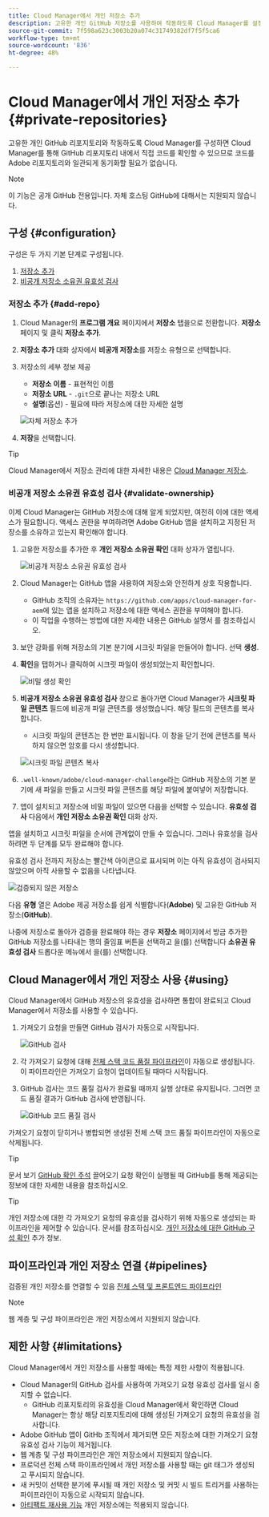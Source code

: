 ```yaml
---
title: Cloud Manager에서 개인 저장소 추가
description: 고유한 개인 GitHub 저장소를 사용하여 작동하도록 Cloud Manager를 설정하는 방법에 대해 알아봅니다.
source-git-commit: 7f598a623c3003b20a074c31749382df7f5f5ca6
workflow-type: tm+mt
source-wordcount: '836'
ht-degree: 48%

---
```



# Cloud Manager에서 개인 저장소 추가 {#private-repositories}

고유한 개인 GitHub 리포지토리와 작동하도록 Cloud Manager를 구성하면 Cloud Manager를 통해 GitHub 리포지토리 내에서 직접 코드를 확인할 수 있으므로 코드를 Adobe 리포지토리와 일관되게 동기화할 필요가 없습니다.

>[!NOTE]
>
>이 기능은 공개 GitHub 전용입니다. 자체 호스팅 GitHub에 대해서는 지원되지 않습니다.

## 구성 {#configuration}

구성은 두 가지 기본 단계로 구성됩니다.

1. [저장소 추가](#add-repo)
1. [비공개 저장소 소유권 유효성 검사](#validate-ownership)

### 저장소 추가 {#add-repo}

1. Cloud Manager의 **프로그램 개요** 페이지에서 **저장소** 탭을으로 전환합니다. **저장소** 페이지 및 클릭 **저장소 추가**.

1. **저장소 추가** 대화 상자에서 **비공개 저장소**&#x200B;를 저장소 유형으로 선택합니다.

1. 저장소의 세부 정보 제공

   * **저장소 이름** - 표현적인 이름
   * **저장소 URL** - `.git`으로 끝나는 저장소 URL
   * **설명**(옵션) - 필요에 따라 저장소에 대한 자세한 설명

   ![자체 저장소 추가](/help/implementing/cloud-manager/assets/repos/add-own-github.png)

1. **저장**&#x200B;을 선택합니다.

>[!TIP]
>
>Cloud Manager에서 저장소 관리에 대한 자세한 내용은 [Cloud Manager 저장소](/help/implementing/cloud-manager/managing-code/managing-repositories.md).

### 비공개 저장소 소유권 유효성 검사 {#validate-ownership}

이제 Cloud Manager는 GitHub 저장소에 대해 알게 되었지만, 여전히 이에 대한 액세스가 필요합니다. 액세스 권한을 부여하려면 Adobe GitHub 앱을 설치하고 지정된 저장소를 소유하고 있는지 확인해야 합니다.

1. 고유한 저장소를 추가한 후 **개인 저장소 소유권 확인** 대화 상자가 열립니다.

   ![비공개 저장소 소유권 유효성 검사](/help/implementing/cloud-manager/assets/repos/private-repo-validate.png)

1. Cloud Manager는 GitHub 앱을 사용하여 저장소와 안전하게 상호 작용합니다.
   * GitHub 조직의 소유자는 `https://github.com/apps/cloud-manager-for-aem`에 있는 앱을 설치하고 저장소에 대한 액세스 권한을 부여해야 합니다.
   * 이 작업을 수행하는 방법에 대한 자세한 내용은 GitHub 설명서 를 참조하십시오.

1. 보안 강화를 위해 저장소의 기본 분기에 시크릿 파일을 만들어야 합니다. 선택 **생성**.

1. **확인**&#x200B;을 탭하거나 클릭하여 시크릿 파일이 생성되었는지 확인합니다.

   ![비밀 생성 확인](/help/implementing/cloud-manager/assets/repos/confirm-generation.png)

1. **비공개 저장소 소유권 유효성 검사** 창으로 돌아가면 Cloud Manager가 **시크릿 파일 콘텐츠** 필드에 비공개 파일 콘텐츠를 생성했습니다. 해당 필드의 콘텐츠를 복사합니다.

   * 시크릿 파일의 콘텐츠는 한 번만 표시됩니다. 이 창을 닫기 전에 콘텐츠를 복사하지 않으면 암호를 다시 생성합니다.

   ![시크릿 파일 콘텐츠 복사](/help/implementing/cloud-manager/assets/repos/new-secret.png)

1. `.well-known/adobe/cloud-manager-challenge`라는 GitHub 저장소의 기본 분기에 새 파일을 만들고 시크릿 파일 콘텐츠를 해당 파일에 붙여넣어 저장합니다.

1. 앱이 설치되고 저장소에 비밀 파일이 있으면 다음을 선택할 수 있습니다. **유효성 검사** 다음에서 **개인 저장소 소유권 확인** 대화 상자.

앱을 설치하고 시크릿 파일을 순서에 관계없이 만들 수 있습니다. 그러나 유효성을 검사하려면 두 단계를 모두 완료해야 합니다.

유효성 검사 전까지 저장소는 빨간색 아이콘으로 표시되며 이는 아직 유효성이 검사되지 않았으며 아직 사용할 수 없음을 나타냅니다.

![검증되지 않은 저장소](/help/implementing/cloud-manager/assets/repos/unvalidated-repo.png)

다음 **유형** 열은 Adobe 제공 저장소를 쉽게 식별합니다(**Adobe**) 및 고유한 GitHub 저장소(**GitHub**).

나중에 저장소로 돌아가 검증을 완료해야 하는 경우 **저장소** 페이지에서 방금 추가한 GitHub 저장소를 나타내는 행의 줄임표 버튼을 선택하고 을(를) 선택합니다 **소유권 유효성 검사** 드롭다운 메뉴에서 을(를) 선택합니다.

## Cloud Manager에서 개인 저장소 사용 {#using}

Cloud Manager에서 GitHub 저장소의 유효성을 검사하면 통합이 완료되고 Cloud Manager에서 저장소를 사용할 수 있습니다.

1. 가져오기 요청을 만들면 GitHub 검사가 자동으로 시작됩니다.

   ![GitHub 검사](/help/implementing/cloud-manager/assets/repos/github-checks.png)

1. 각 가져오기 요청에 대해 [전체 스택 코드 품질 파이프라인](/help/implementing/cloud-manager/configuring-pipelines/introduction-ci-cd-pipelines.md)이 자동으로 생성됩니다. 이 파이프라인은 가져오기 요청이 업데이트될 때마다 시작됩니다.

1. GitHub 검사는 코드 품질 검사가 완료될 때까지 실행 상태로 유지됩니다. 그러면 코드 품질 결과가 GitHub 검사에 반영됩니다.

   ![GitHub 코드 품질 검사](/help/implementing/cloud-manager/assets/repos/github-code-quality.png)

가져오기 요청이 닫히거나 병합되면 생성된 전체 스택 코드 품질 파이프라인이 자동으로 삭제됩니다.

>[!TIP]
>
>문서 보기 [GitHub 확인 주석](github-annotations.md) 끌어오기 요청 확인이 실행될 때 GitHub를 통해 제공되는 정보에 대한 자세한 내용을 참조하십시오.

>[!TIP]
>
>개인 저장소에 대한 각 가져오기 요청의 유효성을 검사하기 위해 자동으로 생성되는 파이프라인을 제어할 수 있습니다. 문서를 참조하십시오. [개인 저장소에 대한 GitHub 구성 확인](github-check-config.md) 추가 정보.

## 파이프라인과 개인 저장소 연결 {#pipelines}

검증된 개인 저장소를 연결할 수 있음 [전체 스택 및 프론트엔드 파이프라인](/help/implementing/cloud-manager/configuring-pipelines/introduction-ci-cd-pipelines.md)

>[!NOTE]
>
>웹 계층 및 구성 파이프라인은 개인 저장소에서 지원되지 않습니다.

## 제한 사항 {#limitations}

Cloud Manager에서 개인 저장소를 사용할 때에는 특정 제한 사항이 적용됩니다.

* Cloud Manager의 GitHub 검사를 사용하여 가져오기 요청 유효성 검사를 일시 중지할 수 없습니다.
   * GitHub 리포지토리의 유효성을 Cloud Manager에서 확인하면 Cloud Manager는 항상 해당 리포지토리에 대해 생성된 가져오기 요청의 유효성을 검사합니다.
* Adobe GitHub 앱이 GitHb 조직에서 제거되면 모든 저장소에 대한 가져오기 요청 유효성 검사 기능이 제거됩니다.
* 웹 계층 및 구성 파이프라인은 개인 저장소에서 지원되지 않습니다.
* 프로덕션 전체 스택 파이프라인에서 개인 저장소를 사용할 때는 git 태그가 생성되고 푸시되지 않습니다.
* 새 커밋이 선택한 분기에 푸시될 때 개인 저장소 및 커밋 시 빌드 트리거를 사용하는 파이프라인이 자동으로 시작되지 않습니다.
* [아티팩트 재사용 기능](/help/implementing/cloud-manager/getting-access-to-aem-in-cloud/setting-up-project.md#build-artifact-reuse) 개인 저장소에는 적용되지 않습니다.
